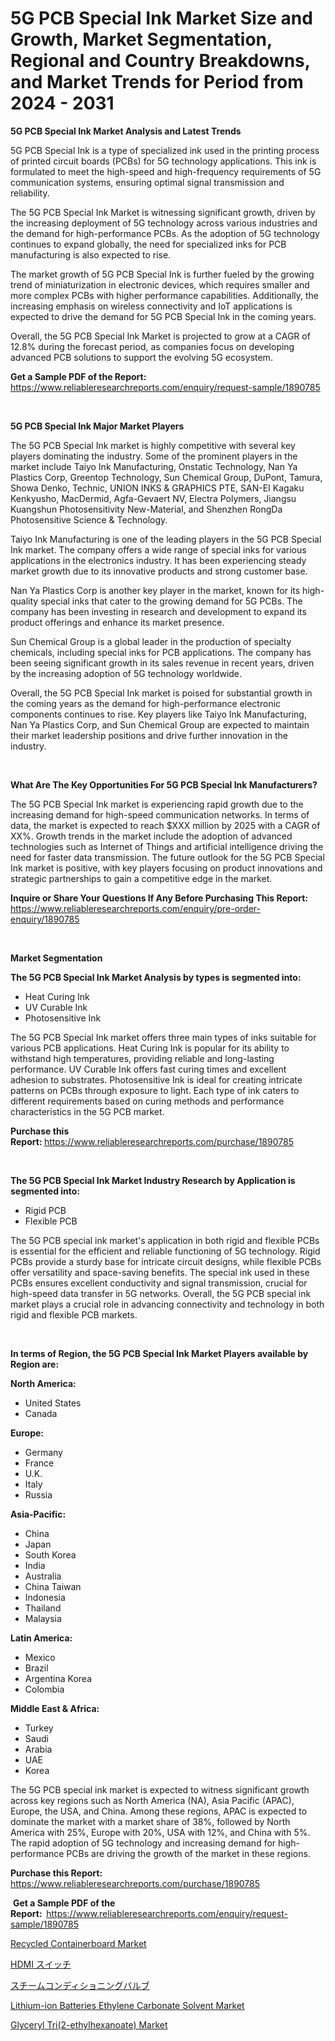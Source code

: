 <p><h1>5G PCB Special Ink Market Size and Growth, Market Segmentation, Regional and Country Breakdowns, and Market Trends for Period from 2024 -  2031</h1></p><p><strong>5G PCB Special Ink Market Analysis and Latest Trends</strong></p>
<p><p>5G PCB Special Ink is a type of specialized ink used in the printing process of printed circuit boards (PCBs) for 5G technology applications. This ink is formulated to meet the high-speed and high-frequency requirements of 5G communication systems, ensuring optimal signal transmission and reliability.</p><p>The 5G PCB Special Ink Market is witnessing significant growth, driven by the increasing deployment of 5G technology across various industries and the demand for high-performance PCBs. As the adoption of 5G technology continues to expand globally, the need for specialized inks for PCB manufacturing is also expected to rise.</p><p>The market growth of 5G PCB Special Ink is further fueled by the growing trend of miniaturization in electronic devices, which requires smaller and more complex PCBs with higher performance capabilities. Additionally, the increasing emphasis on wireless connectivity and IoT applications is expected to drive the demand for 5G PCB Special Ink in the coming years.</p><p>Overall, the 5G PCB Special Ink Market is projected to grow at a CAGR of 12.8% during the forecast period, as companies focus on developing advanced PCB solutions to support the evolving 5G ecosystem.</p></p>
<p><strong>Get a Sample PDF of the Report:&nbsp;</strong> <a href="https://www.reliableresearchreports.com/enquiry/request-sample/1890785">https://www.reliableresearchreports.com/enquiry/request-sample/1890785</a></p>
<p>&nbsp;</p>
<p><strong>5G PCB Special Ink Major Market Players</strong></p>
<p><p>The 5G PCB Special Ink market is highly competitive with several key players dominating the industry. Some of the prominent players in the market include Taiyo Ink Manufacturing, Onstatic Technology, Nan Ya Plastics Corp, Greentop Technology, Sun Chemical Group, DuPont, Tamura, Showa Denko, Technic, UNION INKS & GRAPHICS PTE, SAN-EI Kagaku Kenkyusho, MacDermid, Agfa-Gevaert NV, Electra Polymers, Jiangsu Kuangshun Photosensitivity New-Material, and Shenzhen RongDa Photosensitive Science & Technology.</p><p>Taiyo Ink Manufacturing is one of the leading players in the 5G PCB Special Ink market. The company offers a wide range of special inks for various applications in the electronics industry. It has been experiencing steady market growth due to its innovative products and strong customer base.</p><p>Nan Ya Plastics Corp is another key player in the market, known for its high-quality special inks that cater to the growing demand for 5G PCBs. The company has been investing in research and development to expand its product offerings and enhance its market presence.</p><p>Sun Chemical Group is a global leader in the production of specialty chemicals, including special inks for PCB applications. The company has been seeing significant growth in its sales revenue in recent years, driven by the increasing adoption of 5G technology worldwide.</p><p>Overall, the 5G PCB Special Ink market is poised for substantial growth in the coming years as the demand for high-performance electronic components continues to rise. Key players like Taiyo Ink Manufacturing, Nan Ya Plastics Corp, and Sun Chemical Group are expected to maintain their market leadership positions and drive further innovation in the industry.</p></p>
<p>&nbsp;</p>
<p><strong>What Are The Key Opportunities For 5G PCB Special Ink Manufacturers?</strong></p>
<p><p>The 5G PCB Special Ink market is experiencing rapid growth due to the increasing demand for high-speed communication networks. In terms of data, the market is expected to reach $XXX million by 2025 with a CAGR of XX%. Growth trends in the market include the adoption of advanced technologies such as Internet of Things and artificial intelligence driving the need for faster data transmission. The future outlook for the 5G PCB Special Ink market is positive, with key players focusing on product innovations and strategic partnerships to gain a competitive edge in the market.</p></p>
<p><strong>Inquire or Share Your Questions If Any Before Purchasing This Report:</strong> <a href="https://www.reliableresearchreports.com/enquiry/pre-order-enquiry/1890785">https://www.reliableresearchreports.com/enquiry/pre-order-enquiry/1890785</a></p>
<p>&nbsp;</p>
<p><strong>Market Segmentation</strong></p>
<p><strong>The 5G PCB Special Ink Market Analysis by types is segmented into:</strong></p>
<p><ul><li>Heat Curing Ink</li><li>UV Curable Ink</li><li>Photosensitive Ink</li></ul></p>
<p><p>The 5G PCB Special Ink market offers three main types of inks suitable for various PCB applications. Heat Curing Ink is popular for its ability to withstand high temperatures, providing reliable and long-lasting performance. UV Curable Ink offers fast curing times and excellent adhesion to substrates. Photosensitive Ink is ideal for creating intricate patterns on PCBs through exposure to light. Each type of ink caters to different requirements based on curing methods and performance characteristics in the 5G PCB market.</p></p>
<p><strong>Purchase this Report:&nbsp;</strong><a href="https://www.reliableresearchreports.com/purchase/1890785">https://www.reliableresearchreports.com/purchase/1890785</a></p>
<p>&nbsp;</p>
<p><strong>The 5G PCB Special Ink Market Industry Research by Application is segmented into:</strong></p>
<p><ul><li>Rigid PCB</li><li>Flexible PCB</li></ul></p>
<p><p>The 5G PCB special ink market's application in both rigid and flexible PCBs is essential for the efficient and reliable functioning of 5G technology. Rigid PCBs provide a sturdy base for intricate circuit designs, while flexible PCBs offer versatility and space-saving benefits. The special ink used in these PCBs ensures excellent conductivity and signal transmission, crucial for high-speed data transfer in 5G networks. Overall, the 5G PCB special ink market plays a crucial role in advancing connectivity and technology in both rigid and flexible PCB markets.</p></p>
<p>&nbsp;</p>
<p><strong>In terms of Region, the 5G PCB Special Ink Market Players available by Region are:</strong></p>
<p>
    <p> <strong> North America: </strong>
        <ul>
            <li>United States</li>
            <li>Canada</li>
        </ul>
        </p> 
    <p> <strong> Europe: </strong>
        <ul>
            <li>Germany</li>
            <li>France</li>
            <li>U.K.</li>
            <li>Italy</li>
            <li>Russia</li>
        </ul>
        </p> 
    <p> <strong> Asia-Pacific: </strong>
        <ul>
            <li>China</li>
            <li>Japan</li>
            <li>South Korea</li>
            <li>India</li>
            <li>Australia</li>
            <li>China Taiwan</li>
            <li>Indonesia</li>
            <li>Thailand</li>
            <li>Malaysia</li>
        </ul>
        </p> 
    <p> <strong> Latin America: </strong>
        <ul>
            <li>Mexico</li>
            <li>Brazil</li>
            <li>Argentina Korea</li>
            <li>Colombia</li>
        </ul>
        </p> 
    <p> <strong> Middle East & Africa: </strong>
        <ul>
            <li>Turkey</li>
            <li>Saudi</li>
            <li>Arabia</li>
            <li>UAE</li>
            <li>Korea</li>
        </ul>
    </p>
    </p>
<p><p>The 5G PCB special ink market is expected to witness significant growth across key regions such as North America (NA), Asia Pacific (APAC), Europe, the USA, and China. Among these regions, APAC is expected to dominate the market with a market share of 38%, followed by North America with 25%, Europe with 20%, USA with 12%, and China with 5%. The rapid adoption of 5G technology and increasing demand for high-performance PCBs are driving the growth of the market in these regions.</p></p>
<p><strong>Purchase this Report: </strong><a href="https://www.reliableresearchreports.com/purchase/1890785">https://www.reliableresearchreports.com/purchase/1890785</a></p>
<p>&nbsp;<strong>Get a Sample PDF of the Report:&nbsp;&nbsp;</strong><a href="https://www.reliableresearchreports.com/enquiry/request-sample/1890785">https://www.reliableresearchreports.com/enquiry/request-sample/1890785</a></p>
<p><strong></strong></p>
<p><p><a href="https://issuu.com/reportprime-2/docs/recycled-containerboard-market-size-2030.pptx">Recycled Containerboard Market</a></p><p><a href="https://github.com/dzy793153605/Market-Research-Report-List-1/blob/main/49168761945.md">HDMI スイッチ</a></p><p><a href="https://github.com/oafhukehf4709715/Market-Research-Report-List-1/blob/main/71191111944.md">スチームコンディショニングバルブ</a></p><p><a href="https://github.com/jodemen/Market-Research-Report-List-1/blob/main/lithium-ion-batteries-ethylene-carbonate-solvent-market.md">Lithium-ion Batteries Ethylene Carbonate Solvent Market</a></p><p><a href="https://github.com/jj19131/Market-Research-Report-List-1/blob/main/glyceryl-tri2-ethylhexanoate-market.md">Glyceryl Tri(2-ethylhexanoate) Market</a></p></p>